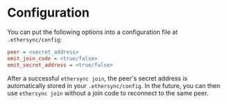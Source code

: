 <!--
SPDX-FileCopyrightText: 2024 blinry <mail@blinry.org>
SPDX-FileCopyrightText: 2024 zormit <nt4u@kpvn.de>

SPDX-License-Identifier: CC-BY-SA-4.0
-->

# Configuration

You can put the following options into a configuration file at `.ethersync/config`:

```ini
peer = <secret_address>
emit_join_code = <true/false>
emit_secret_address = <true/false>
```

After a successful `ethersync join`, the peer's secret address is automatically stored in your `.ethersync/config`.
In the future, you can then use `ethersync join` without a join code to reconnect to the same peer.